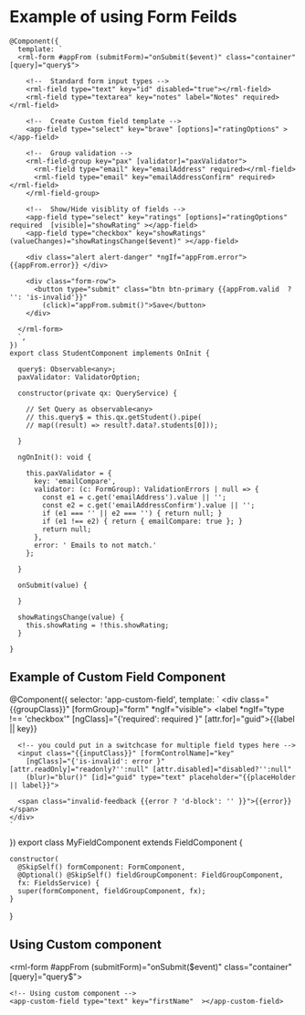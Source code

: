 # Example of using Form Feilds

    @Component({
      template: `
      <rml-form #appFrom (submitForm)="onSubmit($event)" class="container" [query]="query$">

        <!--  Standard form input types -->
        <rml-field type="text" key="id" disabled="true"></rml-field>
        <rml-field type="textarea" key="notes" label="Notes" required></rml-field> 

        <!--  Create Custom field template -->
        <app-field type="select" key="brave" [options]="ratingOptions" ></app-field>	  

        <!--  Group validation -->
        <rml-field-group key="pax" [validator]="paxValidator">
          <rml-field type="email" key="emailAddress" required></rml-field>
          <rml-field type="email" key="emailAddressConfirm" required></rml-field>
        </rml-field-group>  

        <!--  Show/Hide visiblity of fields -->
        <app-field type="select" key="ratings" [options]="ratingOptions" required  [visible]="showRating" ></app-field>
        <app-field type="checkbox" key="showRatings" (valueChanges)="showRatingsChange($event)" ></app-field>

        <div class="alert alert-danger" *ngIf="appFrom.error">{{appFrom.error}} </div> 

        <div class="form-row">
          <button type="submit" class="btn btn-primary {{appFrom.valid  ? '': 'is-invalid'}}"
            (click)="appFrom.submit()">Save</button>
        </div> 

      </rml-form> 
      `,
    })
    export class StudentComponent implements OnInit {

      query$: Observable<any>;
      paxValidator: ValidatorOption;

      constructor(private qx: QueryService) {

        // Set Query as observable<any> 
        // this.query$ = this.qx.getStudent().pipe(
        // map((result) => result?.data?.students[0]));

      }

      ngOnInit(): void {

        this.paxValidator = {
          key: 'emailCompare',
          validator: (c: FormGroup): ValidationErrors | null => {
            const e1 = c.get('emailAddress').value || '';
            const e2 = c.get('emailAddressConfirm').value || '';
            if (e1 === '' || e2 === '') { return null; }
            if (e1 !== e2) { return { emailCompare: true }; }
            return null;
          },
          error: ' Emails to not match.'
        };

      }

      onSubmit(value) {

      }

      showRatingsChange(value) {
        this.showRating = !this.showRating;
      } 

    }

## Example of Custom Field Component
 
  @Component({
    selector: 'app-custom-field',
    template: `
    <div class="{{groupClass}}" [formGroup]="form" *ngIf="visible">
      <label *ngIf="type !== 'checkbox'" [ngClass]="{'required': required }" [attr.for]="guid">{{label || key}}</label>

      <!-- you could put in a switchcase for multiple field types here -->
      <input class="{{inputClass}}" [formControlName]="key"
        [ngClass]="{'is-invalid': error }" [attr.readOnly]="readonly?'':null" [attr.disabled]="disabled?'':null"
        (blur)="blur()" [id]="guid" type="text" placeholder="{{placeHolder || label}}">

      <span class="invalid-feedback {{error ? 'd-block': '' }}">{{error}}</span>
    </div> 
    `
  })
  export class MyFieldComponent extends FieldComponent {

    constructor(
      @SkipSelf() formComponent: FormComponent,
      @Optional() @SkipSelf() fieldGroupComponent: FieldGroupComponent,
      fx: FieldsService) {
      super(formComponent, fieldGroupComponent, fx);
    }

  }
 
## Using Custom component

  <rml-form #appFrom (submitForm)="onSubmit($event)" class="container" [query]="query$">
        
    <!-- Using custom component -->
    <app-custom-field type="text" key="firstName"  ></app-custom-field>
      
  </rml-form> 
